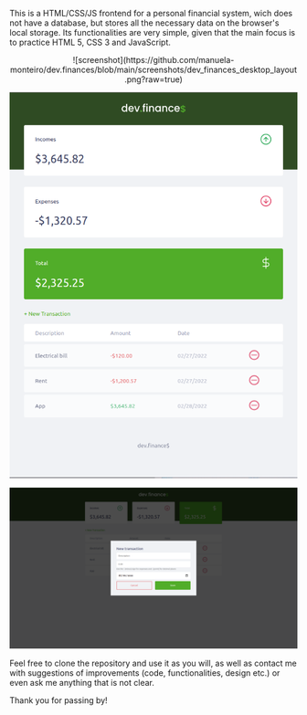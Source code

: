 This is a HTML/CSS/JS frontend for a personal financial system, wich does not have a database, but stores all the necessary data on the browser's local storage. Its functionalities are very simple, given that the main focus is to practice HTML 5, CSS 3 and JavaScript.

<p style="text-align:center">
![screenshot](https://github.com/manuela-monteiro/dev.finances/blob/main/screenshots/dev_finances_desktop_layout.png?raw=true)

![screenshot](https://github.com/manuela-monteiro/dev.finances/blob/main/screenshots/dev_finances_mobile_layout.png?raw=true)

![screenshot](https://github.com/manuela-monteiro/dev.finances/blob/main/screenshots/dev_finances_form.png?raw=true)
</p>

Feel free to clone the repository and use it as you will, as well as contact me with suggestions of improvements (code, functionalities, design etc.) or even ask me anything that is not clear.

Thank you for passing by!
